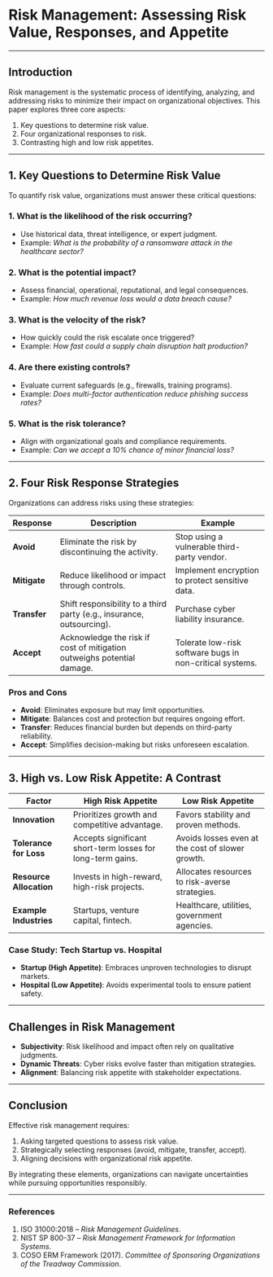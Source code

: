 # Risk Management: Assessing Risk Value, Responses, and Appetite  

---

## Introduction  
Risk management is the systematic process of identifying, analyzing, and addressing risks to minimize their impact on organizational objectives. This paper explores three core aspects:  
1. Key questions to determine risk value.  
2. Four organizational responses to risk.  
3. Contrasting high and low risk appetites.  

---

## 1. Key Questions to Determine Risk Value  
To quantify risk value, organizations must answer these critical questions:  

### **1. What is the likelihood of the risk occurring?**  
- Use historical data, threat intelligence, or expert judgment.  
- Example: *What is the probability of a ransomware attack in the healthcare sector?*  

### **2. What is the potential impact?**  
- Assess financial, operational, reputational, and legal consequences.  
- Example: *How much revenue loss would a data breach cause?*  

### **3. What is the velocity of the risk?**  
- How quickly could the risk escalate once triggered?  
- Example: *How fast could a supply chain disruption halt production?*  

### **4. Are there existing controls?**  
- Evaluate current safeguards (e.g., firewalls, training programs).  
- Example: *Does multi-factor authentication reduce phishing success rates?*  

### **5. What is the risk tolerance?**  
- Align with organizational goals and compliance requirements.  
- Example: *Can we accept a 10% chance of minor financial loss?*  

---

## 2. Four Risk Response Strategies  
Organizations can address risks using these strategies:  

| **Response**    | **Description**                                                                 | **Example**                                      |  
|------------------|---------------------------------------------------------------------------------|--------------------------------------------------|  
| **Avoid**        | Eliminate the risk by discontinuing the activity.                               | Stop using a vulnerable third-party vendor.      |  
| **Mitigate**     | Reduce likelihood or impact through controls.                                   | Implement encryption to protect sensitive data.  |  
| **Transfer**     | Shift responsibility to a third party (e.g., insurance, outsourcing).           | Purchase cyber liability insurance.              |  
| **Accept**       | Acknowledge the risk if cost of mitigation outweighs potential damage.          | Tolerate low-risk software bugs in non-critical systems. |  

### Pros and Cons  
- **Avoid**: Eliminates exposure but may limit opportunities.  
- **Mitigate**: Balances cost and protection but requires ongoing effort.  
- **Transfer**: Reduces financial burden but depends on third-party reliability.  
- **Accept**: Simplifies decision-making but risks unforeseen escalation.  

---

## 3. High vs. Low Risk Appetite: A Contrast  

| **Factor**               | **High Risk Appetite**                          | **Low Risk Appetite**                          |  
|--------------------------|-------------------------------------------------|-------------------------------------------------|  
| **Innovation**            | Prioritizes growth and competitive advantage.   | Favors stability and proven methods.            |  
| **Tolerance for Loss**    | Accepts significant short-term losses for long-term gains. | Avoids losses even at the cost of slower growth. |  
| **Resource Allocation**   | Invests in high-reward, high-risk projects.     | Allocates resources to risk-averse strategies.  |  
| **Example Industries**    | Startups, venture capital, fintech.             | Healthcare, utilities, government agencies.     |  

### Case Study: Tech Startup vs. Hospital  
- **Startup (High Appetite)**: Embraces unproven technologies to disrupt markets.  
- **Hospital (Low Appetite)**: Avoids experimental tools to ensure patient safety.  

---

## Challenges in Risk Management  
- **Subjectivity**: Risk likelihood and impact often rely on qualitative judgments.  
- **Dynamic Threats**: Cyber risks evolve faster than mitigation strategies.  
- **Alignment**: Balancing risk appetite with stakeholder expectations.  

---

## Conclusion  
Effective risk management requires:  
1. Asking targeted questions to assess risk value.  
2. Strategically selecting responses (avoid, mitigate, transfer, accept).  
3. Aligning decisions with organizational risk appetite.  

By integrating these elements, organizations can navigate uncertainties while pursuing opportunities responsibly.  

---

### References  
1. ISO 31000:2018 – *Risk Management Guidelines*.  
2. NIST SP 800-37 – *Risk Management Framework for Information Systems*.  
3. COSO ERM Framework (2017). *Committee of Sponsoring Organizations of the Treadway Commission*.  